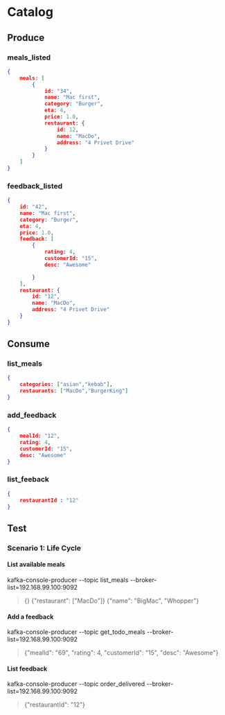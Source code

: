 # Catalog
## Produce
### meals_listed
```json
{
    meals: [
        {
            id: "34",
            name: "Mac first",
            category: "Burger",
            eta: 4,
            price: 1.0,
            restaurant: {
                id: 12,
                name: "MacDo",
                address: "4 Privet Drive"
            }
        }
    ]
}
```
### feedback_listed
```json
{
    id: "42",
    name: "Mac first",
    category: "Burger",
    eta: 4,
    price: 1.0,
    feedback: [
        {
            rating: 4,
            customerId: "15",
            desc: "Awesome"

        }
    ],
    restaurant: {
        id: "12",
        name: "MacDo",
        address: "4 Privet Drive"
    }
}
```
## Consume
### list_meals
```json
{
    categories: ["asian","kebab"],
    restaurants: ["MacDo","BurgerKing"]
}
```
### add_feedback
```json
{
    mealId: "12",
    rating: 4,
    customerId: "15",
    desc: "Awesome"
}
```
### list_feeback
```json
{
    restaurantId : "12"
}
```

## Test

### Scenario 1: Life Cycle


#### List available meals
kafka-console-producer --topic list_meals --broker-list=192.168.99.100:9092
>{}
>{"restaurant": ["MacDo"]}
>{"name": "BigMac", "Whopper"}


#### Add a feedback
kafka-console-producer --topic get_todo_meals --broker-list=192.168.99.100:9092
>{"mealId": "69", "rating": 4, "customerId": "15", "desc": "Awesome"}

#### List feedback
kafka-console-producer --topic order_delivered --broker-list=192.168.99.100:9092
>{"restaurantId": "12"}